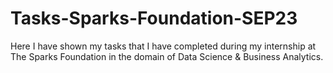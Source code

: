 # Tasks-Sparks-Foundation-SEP23
Here I have shown my tasks that I have completed during my internship at The Sparks Foundation in the domain of Data Science & Business Analytics.
